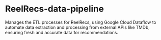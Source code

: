 # ReelRecs-data-pipeline
Manages the ETL processes for ReelRecs, using Google Cloud Dataflow to automate data extraction and processing from external APIs like TMDb, ensuring fresh and accurate data for recommendations.
